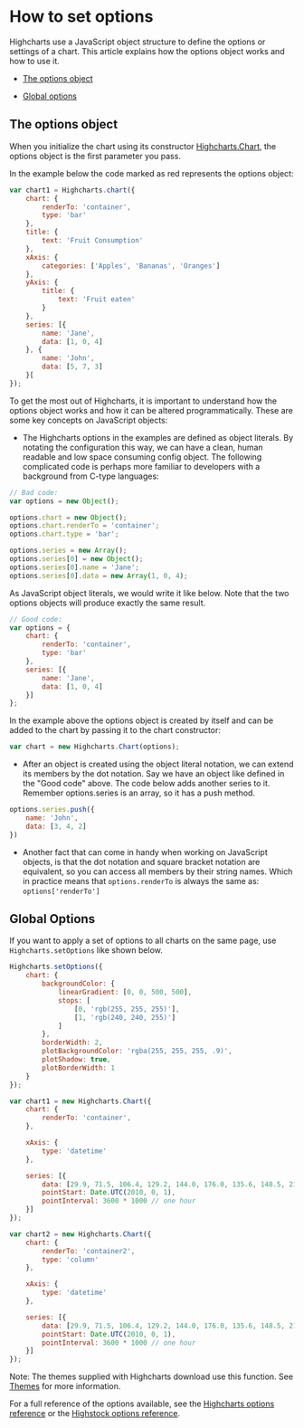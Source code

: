 How to set options
===

Highcharts use a JavaScript object structure to define the options or settings of a chart. This article explains how the options object works and how to use it.

*   [The options object](#1)

*   [Global options](#2)

The options object
------------------

When you initialize the chart using its constructor [Highcharts.Chart](https://api.highcharts.com/highcharts#Highcharts.Chart()), the options object is the first parameter you pass.

In the example below the code marked as red represents the options object:

```js
var chart1 = Highcharts.chart({
    chart: {
        renderTo: 'container',
        type: 'bar'
    },
    title: {
        text: 'Fruit Consumption'
    },
    xAxis: {
        categories: ['Apples', 'Bananas', 'Oranges']
    },
    yAxis: {
        title: {
            text: 'Fruit eaten'
        }
    },
    series: [{
        name: 'Jane',
        data: [1, 0, 4]
    }, {
        name: 'John',
        data: [5, 7, 3]
    }[
});
```
    

To get the most out of Highcharts, it is important to understand how the options object works and how it can be altered programmatically. These are some key concepts on JavaScript objects:

*   The Highcharts options in the examples are defined as object literals. By notating the configuration this way, we can have a clean, human readable and low space consuming config object. The following complicated code is perhaps more familiar to developers with a background from C-type languages:

```js
// Bad code:
var options = new Object();

options.chart = new Object();
options.chart.renderTo = 'container';
options.chart.type = 'bar';

options.series = new Array();
options.series[0] = new Object();
options.series[0].name = 'Jane';
options.series[0].data = new Array(1, 0, 4);
```

As JavaScript object literals, we would write it like below. Note that the two options objects will produce exactly the same result.

```js
// Good code:
var options = {
    chart: {
        renderTo: 'container',
        type: 'bar'
    },
    series: [{
        name: 'Jane',
        data: [1, 0, 4]
    }]
};
```

In the example above the options object is created by itself and can be added to the chart by passing it to the chart constructor:

```js
var chart = new Highcharts.Chart(options);
```

*   After an object is created using the object literal notation, we can extend its members by the dot notation. Say we have an object like defined in the "Good code" above. The code below adds another series to it. Remember options.series is an array, so it has a push method.

```js
options.series.push({
    name: 'John',
    data: [3, 4, 2]
})
```
    

*   Another fact that can come in handy when working on JavaScript objects, is that the dot notation and square bracket notation are equivalent, so you can access all members by their string names. Which in practice means that `options.renderTo` is always the same as: `options['renderTo']`

Global Options
--------------

If you want to apply a set of options to all charts on the same page, use `Highcharts.setOptions` like shown below. 

```js
Highcharts.setOptions({
    chart: {
        backgroundColor: {
            linearGradient: [0, 0, 500, 500],
            stops: [
                [0, 'rgb(255, 255, 255)'],
                [1, 'rgb(240, 240, 255)']
            ]
        },
        borderWidth: 2,
        plotBackgroundColor: 'rgba(255, 255, 255, .9)',
        plotShadow: true,
        plotBorderWidth: 1
    }
});

var chart1 = new Highcharts.Chart({
    chart: {
        renderTo: 'container',
    },

    xAxis: {
        type: 'datetime'
    },

    series: [{
        data: [29.9, 71.5, 106.4, 129.2, 144.0, 176.0, 135.6, 148.5, 216.4, 194.1, 95.6, 54.4],
        pointStart: Date.UTC(2010, 0, 1),
        pointInterval: 3600 * 1000 // one hour
    }]
});

var chart2 = new Highcharts.Chart({
    chart: {
        renderTo: 'container2',
        type: 'column'
    },

    xAxis: {
        type: 'datetime'
    },

    series: [{
        data: [29.9, 71.5, 106.4, 129.2, 144.0, 176.0, 135.6, 148.5, 216.4, 194.1, 95.6, 54.4],
        pointStart: Date.UTC(2010, 0, 1),
        pointInterval: 3600 * 1000 // one hour
    }]
});
```
    

Note: The themes supplied with Highcharts download use this function. See [Themes](https://highcharts.com/docs/chart-design-and-style/themes) for more information.

For a full reference of the options available, see the [Highcharts options reference](https://api.highcharts.com/highcharts) or the [Highstock options reference](https://api.highcharts.com/highstock).
